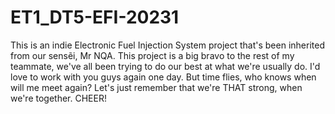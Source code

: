 # ET1_DT5-EFI-20231
This is an indie Electronic Fuel Injection System project that's been inherited from our sensẽi, Mr NQA.
This project is a big bravo to the rest of my teammate, we've all been trying to do our best at what we're usually do.
I'd love to work with you guys again one day. But time flies, who knows when will me meet again? 
Let's just remember that we're THAT strong, when we're together. CHEER!
